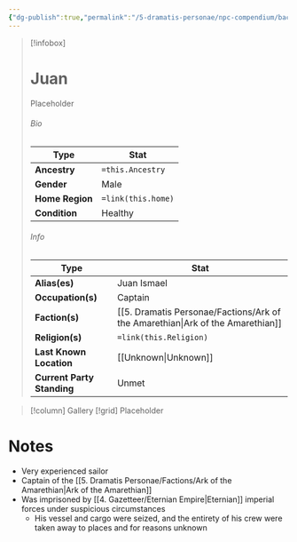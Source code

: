 ```yaml
---
{"dg-publish":true,"permalink":"/5-dramatis-personae/npc-compendium/background/juan/","noteIcon":""}
---
```



> [!infobox]
> # Juan
> Placeholder
> ###### Bio
> Type |  Stat |
> ---|---|
> **Ancestry** | `=this.Ancestry` |
> **Gender** | Male |
> **Home Region** | `=link(this.home)` |
> **Condition** | Healthy |
> ###### Info
> Type |  Stat |
> ---|---|
> **Alias(es)** | Juan Ismael |
> **Occupation(s)** | Captain |
> **Faction(s)** | [[5. Dramatis Personae/Factions/Ark of the Amarethian\|Ark of the Amarethian]] |
> **Religion(s)** | `=link(this.Religion)` |
> **Last Known Location** | [[Unknown\|Unknown]] |
> **Current Party Standing** | Unmet |

> [!column] Gallery 
> [!grid] 
> Placeholder

# Notes

- Very experienced sailor
- Captain of the [[5. Dramatis Personae/Factions/Ark of the Amarethian\|Ark of the Amarethian]]
- Was imprisoned by [[4. Gazetteer/Eternian Empire\|Eternian]] imperial forces under suspicious circumstances
	- His vessel and cargo were seized, and the entirety of his crew were taken away to places and for reasons unknown

